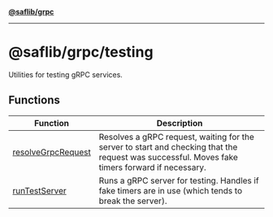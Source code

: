 [**@saflib/grpc**](../../../index.md)

---

# @saflib/grpc/testing

Utilities for testing gRPC services.

## Functions

| Function                                              | Description                                                                                                                                    |
| ----------------------------------------------------- | ---------------------------------------------------------------------------------------------------------------------------------------------- |
| [resolveGrpcRequest](functions/resolveGrpcRequest.md) | Resolves a gRPC request, waiting for the server to start and checking that the request was successful. Moves fake timers forward if necessary. |
| [runTestServer](functions/runTestServer.md)           | Runs a gRPC server for testing. Handles if fake timers are in use (which tends to break the server).                                           |

